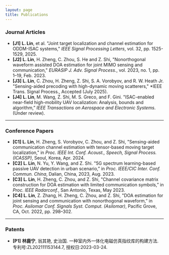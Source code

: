 ```yaml
---
layout: page
title: Publications
---
```


### Journal Articles

- **[J1]** **L. Lin**, et al. "Joint target localization and channel estimation for ODDM-ISAC systems," *IEEE Signal Processing Letters*, vol. 32, pp. 1525-1529, 2025.
- **[J2]** **L. Lin**, H. Zheng, C. Zhou, S. He and Z. Shi, "Nonorthogonal waveform assisted DOA estimation for joint MIMO sensing and communication," *EURASIP J. Adv. Signal Process.*, vol. 2023, no. 1, pp. 1–19, Feb. 2023.
- **[J3]** **L. Lin**, C. Zhou, H. Zheng, Z. Shi, S. A. Vorobyov, and R. W. Heath Jr. "Sensing-aided precoding with high-dynamic moving scatterers," *IEEE Trans. Signal Process., Accepted (July 2025).
- **[J4]** **L. Lin**, M. Wang, Z. Shi, M. S. Greco, and F. Gini. "ISAC-enabled near-field high-mobility UAV localization: Analysis, bounds and algorithm,” *IEEE Transactions on Aerospace and Electronic Systems*. (Under review).

---

### Conference Papers

- **[C1]** **L. Lin**, H. Zheng, S. Vorobyov, C. Zhou, and Z. Shi,  "Sensing-aided communication channel estimation with tensor-based moving target localization," in *Proc. IEEE Int. Conf. Acoust., Speech, Signal Process. (ICASSP)*, Seoul, Korea, Apr. 2024. 
- **[C2]** **L. Lin**, N. Yu, Y. Wang, and Z. Shi. "5G spectrum learning-based passive UAV detection in urban scenario,” in *Proc. IEEE/CIC Inter. Conf. Commun. China*, Dalian, China, 2023, Aug. 2023.
- **[C3]** **L. Lin**, H. Zheng, C. Zhou, and Z. Shi, "Channel covariance matrix construction for DOA estimation with limited communication symbols,” in *Proc. IEEE Radarconf.*, San Antonio, Texas, May 2023. 
- **[C4]** **L. Lin**, Z. Zhang, H. Zheng, C. Zhou, and Z. Shi, "DOA estimation for joint sensing and communication with nonorthogonal waveform,” in *Proc. Asilomar Conf. Signals Syst. Comput. (Asilomar)*, Pacific Grove, CA, Oct. 2022, pp. 298–302.




---

### Patents

- **[P1]** **林鹿宁**, 翁其艳, 史治国. 一种室内外一体化电磁仿真指纹库的构建方法. 专利号:ZL202111153144.7, 授权日:2023-03-24.
